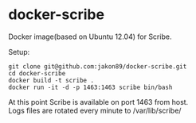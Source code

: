 docker-scribe
=============

Docker image(based on Ubuntu 12.04) for Scribe.

Setup:

```git clone git@github.com:jakon89/docker-scribe.git```  
```cd docker-scribe```  
```docker build -t scribe .```  
```docker run -it -d -p 1463:1463 scribe bin/bash```  

At this point Scribe is available on port 1463 from host.  
Logs files are rotated every minute to /var/lib/scribe/
